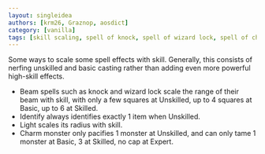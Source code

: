 ```yaml
---
layout: singleidea
authors: [krm26, Graznop, aosdict]
category: [vanilla]
tags: [skill scaling, spell of knock, spell of wizard lock, spell of charm monster, spell of identify, spell of light]
---
```

Some ways to scale some spell effects with skill. Generally, this consists of
nerfing unskilled and basic casting rather than adding even more powerful
high-skill effects.

* Beam spells such as knock and wizard lock scale the range of their beam with
  skill, with only a few squares at Unskilled, up to 4 squares at Basic, up to 6
  at Skilled.
* Identify always identifies exactly 1 item when Unskilled.
* Light scales its radius with skill.
* Charm monster only pacifies 1 monster at Unskilled, and can only tame 1 monster at Basic, 3 at Skilled, no cap at Expert.
